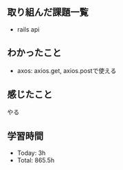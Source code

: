 
## 取り組んだ課題一覧
- rails api
## わかったこと
- axos: axios.get, axios.postで使える
## 感じたこと
やる
## 学習時間
- Today: 3h
- Total: 865.5h
